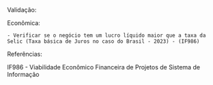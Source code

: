 



Validação:

  Econômica:
  
    - Verificar se o negócio tem um lucro líquido maior que a taxa da Selic (Taxa básica de Juros no caso do Brasil - 2023) - (IF986)
    
    
    
    
    
    
    
    
    
Referências:

  IF986 - Viabilidade Econômico Financeira de Projetos de Sistema de Informação
